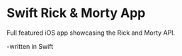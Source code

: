 # Swift Rick & Morty App

Full featured iOS app showcasing the Rick and Morty API.

-written in Swift

